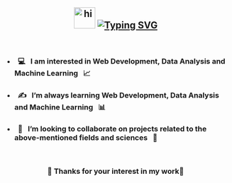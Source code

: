 ## <div align="center"><img src="https://user-images.githubusercontent.com/1303154/88677602-1635ba80-d120-11ea-84d8-d263ba5fc3c0.gif" width="48px" height="48px" alt="hi"> [![Typing SVG](https://readme-typing-svg.demolab.com?font=Poppins&weight=600&size=30&duration=3000&pause=1000&color=indigo&background=46FFD100&width=535&lines=Hi+there!+I'm+Alianna📚)](https://git.io/typing-svg)</div>
<br>

- ###  &nbsp; 💻  &nbsp; I am interested in Web Development, Data Analysis and Machine Learning   &nbsp; 📈
- ###  &nbsp; ✍  &nbsp; I’m always learning Web Development, Data Analysis and Machine Learning  &nbsp; 📊
- ###  &nbsp; 🤝  &nbsp; I’m looking to collaborate on projects related to the above-mentioned fields and sciences  &nbsp; 📝
<br>


  ### <div align="center"> 🤗 Thanks for your interest in my work🙏 </div>

